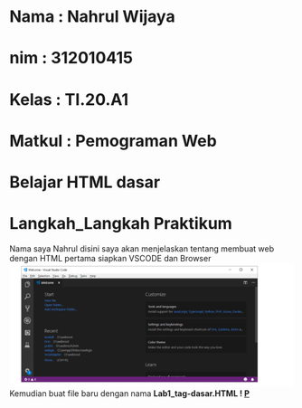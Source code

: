 # Nama : Nahrul Wijaya
# nim : 312010415
# Kelas : TI.20.A1
# Matkul : Pemograman Web
# Belajar HTML dasar
# Langkah_Langkah Praktikum
Nama saya Nahrul disini saya akan menjelaskan tentang membuat web dengan HTML
pertama siapkan  VSCODE dan Browser
![p](gambar/gb.09.png.PNG)
<br> Kemudian buat file baru dengan nama <b> Lab1_tag-dasar.HTML
! [P](GAMBAR/gb.10.png.PNG)


